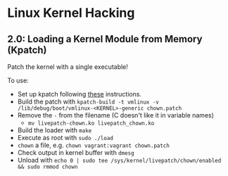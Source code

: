 # Linux Kernel Hacking

## 2.0: Loading a Kernel Module from Memory (Kpatch)

Patch the kernel with a single executable!

To use:
* Set up kpatch following [these](../2.0_no_arguments/) instructions.
* Build the patch with `kpatch-build -t vmlinux -v /lib/debug/boot/vmlinux-<KERNEL>-generic chown.patch`
* Remove the `-` from the filename (C doesn't like it in variable names)
  * `mv livepatch-chown.ko livepatch_chown.ko`
* Build the loader with `make`
* Execute as root with `sudo ./load`
* `chown` a file, e.g. `chown vagrant:vagrant chown.patch`
* Check output in kernel buffer with `dmesg`
* Unload with `echo 0 | sudo tee /sys/kernel/livepatch/chown/enabled && sudo rmmod chown`
